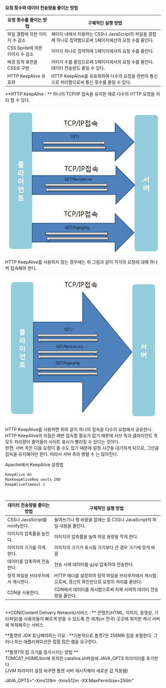 **요청 횟수와 데이터 전송량을 줄이는 방법**

| 요청 횟수를 줄이는 방법 | 구체적인 실행 방법 |
| -- | -- |
| 파일 결합에 의한 이미지 수 감소 | 페이지 내에서 이용하는 CSS나 JavaScript의 파일을 결합해 하나로 집약함으로써 1페이지에선의 요청 수를 줄인다. |
| CSS Sprite에 의한 이미지 수 감소 | 이미지 하나로 집약하여 1페이지에서의 요청 수를 줄인다. |
| 배경 등의 표현을 CSS로 구현 | 이미지 수를 줄임으로써 1페이지에서의 요청 수를 줄인다. 데이터 전송량도 줄일 수 있다. |
| HTTP KeepAlive 유효화 | HTTP KeepAlive를 유효화하여 다수의 요청을 한번의 통신으로 처리함으로써 통신 횟수를 줄일 수 있다. |

**HTTP KeepAlive : ** 하나의 TCP/IP 접속을 유지한 채로 다수의 HTTP 요청을 처리 할 수 있다.</br>

![](nokeepalive.PNG)

HTTP KeepAlive를 사용하지 않는 경우에는 위 그림과 같이 각각의 요청에 대해 하나씩 접속해야 한다. 

![](keepalive.PNG)

HTTP KeepAlive를 사용하면 위와 같이 하나의 접속을 다수의 요청에서 공유한다. HTTP KeepAlive의 이점은 매번 접속할 필요가 없기 때문에 서브 측과 클라이언트 측 모두 처리량이 줄어들어 사이트 표시가 빨라질 수 있다는 것이다. </br> 한편, 서버 측은 다음 요청이 올 수도 있기 때문에 일정 시간을 대기하게 되므로, 그만큼 접속을 유지해야만 한다. 따라서 서버 측의 병렬 수 는 많아진다.

Apache에서 KeepAlive 설정법 </br>
```
KeepAlive On
MaxKeepAliveReq uests 200
KeepAliveTimeout 2
```

</br>

| 데이터 전송량을 줄이는 방법 | 구체적인 실행 방법 |
| -- | -- |
| CSS나 JavaScript를 minify한다. | 들여쓰기나 행 바꿈을 없애는 등 CSS나 JavaScript의 파일 내용을 줄인다. |
| 이미지의 압축률을 높인다. | 이미지의 압축률을 높여 파일 용량을 작게 한다. |
| 이미지의 크기를 작게 한다. | 이미지의 크기가 표시될 크기보다 큰 경우 크기에 맞게 바꿈 |
| 데이터를 압축하여 전송한다. | 전송 시에 데이터를 gzip 압축하여 전송한다. |
| 정적 파일을 브라우저에서 캐시한다. | HTTP 헤더를 설정하여 정적 파일을 브라우저에서 캐시함으로써, 갱신의 확인만으로 요청의 처리를 끝낸다. |
| CDN을 사용한다. | CDN에서 데이터를 캐시함으로써 자체 서버의 데이터 전송량을 줄인다. |

</br>
**CDN(Content Delivery Network)서비스 : ** 콘텐츠(HTML, 이미지, 동영상, 기타파일)를 사용자들이 빠르게 받을 수 있도록 전 세계(or 전국) 곳곳에 위치한 캐시 서버에 복제해주는 서비스</br>

**톰캣의 JDK 튜닝해야하는 이유 : **기본적으로 톰캣7은 256MB 힙을 포함한다. 그러나 최신 애플리케이션은 점점 많은 램을 요구한다. 

**톰캣7의 힙 크기를 증가시키는 방법 ** </br>
TOMCAT_HOME/bin에 위치한 catalina.sh파일에 JAVA_OPTS 파라미터를 추가한다 </br>
(JVM 파라미터 설정 바꾸면 톰캣 서버 재시작해야 새로운 값 적용됌)</br>

JAVA_OPTS="-Xms128m -Xmx512m -XX:MaxPermSize=256m" 


